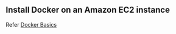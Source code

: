 ## Install Docker on an Amazon EC2 instance

Refer [Docker Basics]

[Docker Basics]:https://docs.aws.amazon.com/AmazonECS/latest/developerguide/docker-basics.html